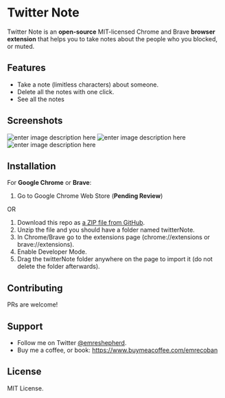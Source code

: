 # Twitter Note
Twitter Note is an **open-source** MIT-licensed Chrome and Brave **browser extension** that helps you to take notes about the people who you blocked, or muted.
## Features
 - Take a note (limitless characters) about someone.
 - Delete all the notes with one click.
 - See all the notes
## Screenshots
![enter image description here](https://raw.githubusercontent.com/emrecoban/twitterNote/main/Screenshots/twitterNoteonProfile.png)
![enter image description here](https://github.com/emrecoban/twitterNote/blob/main/Screenshots/twitterNoteonPage2.png?raw=true)
![enter image description here](https://github.com/emrecoban/twitterNote/blob/main/Screenshots/popup.png?raw=true)
## Installation
For **Google Chrome** or **Brave**:
1. Go to Google Chrome Web Store (**Pending Review**)

OR

1. Download this repo as [a ZIP file from GitHub](https://github.com/emrecoban/twitterNote/archive/refs/heads/main.zip).
2. Unzip the file and you should have a folder named twitterNote.
3. In Chrome/Brave go to the extensions page (chrome://extensions or brave://extensions).
4. Enable Developer Mode.
5. Drag the twitterNote folder anywhere on the page to import it (do not delete the folder afterwards).
## Contributing
PRs are welcome!
## Support
- Follow me on Twitter [@emreshepherd](https://twitter.com/emreshepherd).
- Buy me a coffee, or book: https://www.buymeacoffee.com/emrecoban
## License
MIT License.
